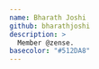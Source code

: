 ```yaml
---
name: Bharath Joshi
github: bharathjoshi
description: >
  Member @zense. 
basecolor: "#512DA8"
---
```

